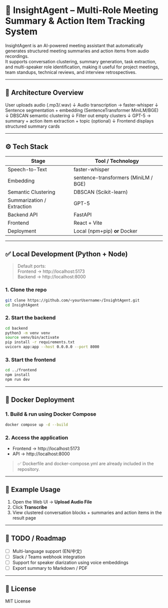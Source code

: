 # 🧠 InsightAgent – Multi-Role Meeting Summary & Action Item Tracking System

InsightAgent is an AI-powered meeting assistant that automatically generates structured meeting summaries and action items from audio recordings.  
It supports conversation clustering, summary generation, task extraction, and multi-speaker role identification, making it useful for project meetings, team standups, technical reviews, and interview retrospectives.

---

## 🚧 Architecture Overview

User uploads audio (.mp3/.wav)
         ↓
Audio transcription → faster-whisper
         ↓
Sentence segmentation + embedding (SentenceTransformer MiniLM/BGE)
         ↓
DBSCAN semantic clustering
         ↓
Filter out empty clusters
         ↓
GPT-5 → summary + action item extraction + topic (optional)
         ↓
Frontend displays structured summary cards

---

## ⚙️ Tech Stack

| Stage                    | Tool / Technology                                             |
|--------------------------|--------------------------------------------------------------|
| Speech-to-Text           | faster-whisper                                               |
| Embedding                | sentence-transformers (MiniLM / BGE)                         |
| Semantic Clustering      | DBSCAN (Scikit-learn)                                        |
| Summarization / Extraction | GPT-5                                                     |
| Backend API              | FastAPI                                                      |
| Frontend                 | React + Vite                                                 |
| Deployment               | Local (npm+pip) **or** Docker                                |

---

## ✅ Local Development (Python + Node)

> Default ports:  
> Frontend → http://localhost:5173  
> Backend → http://localhost:8000

### 1. Clone the repo
```bash
git clone https://github.com/<yourUsername>/InsightAgent.git
cd InsightAgent
```

### 2. Start the backend
```bash
cd backend
python3 -m venv venv
source venv/bin/activate
pip install -r requirements.txt
uvicorn app:app --host 0.0.0.0 --port 8000
```

### 3. Start the frontend
```bash
cd ../frontend
npm install
npm run dev
```

---

## 🐳 Docker Deployment

### 1. Build & run using Docker Compose  
```bash
docker compose up -d --build
```

### 2. Access the application  
- Frontend → http://localhost:5173  
- API → http://localhost:8000

> ✅ Dockerfile and docker-compose.yml are already included in the repository.

---

## 🧪 Example Usage

1. Open the Web UI → **Upload Audio File**
2. Click **Transcribe**
3. View clustered conversation blocks + summaries and action items in the result page

---

## 📌 TODO / Roadmap

- [ ] Multi-language support (EN/中文)
- [ ] Slack / Teams webhook integration
- [ ] Support for speaker diarization using voice embeddings
- [ ] Export summary to Markdown / PDF

---

## 📄 License

MIT License
